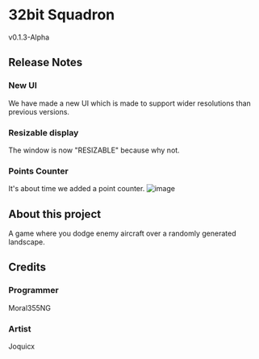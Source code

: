 # 32bit Squadron
v0.1.3-Alpha
## Release Notes
### New UI
We have made a new UI which is made to support wider resolutions than previous versions.
### Resizable display
The window is now "RESIZABLE" because why not.
### Points Counter
It's about time we added a point counter.
![image](https://github.com/user-attachments/assets/852682f1-0de8-4775-aec6-733aabfb3f0e)
## About this project
A game where you dodge enemy aircraft over a randomly generated landscape.
## Credits
### Programmer
Moral355NG
### Artist
Joquicx

